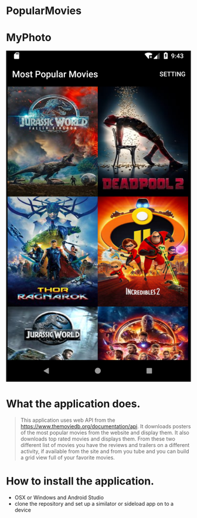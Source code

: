 # PopularMovies
# MyPhoto

![alt text][ScreenShot]

[ScreenShot]: https://github.com/1ryberr/PopularMovies/blob/master/PopularMovies.png

[ScreenShot]: https://github.com/1ryberr/PopularMovies/blob/master/pop2.png

# What the application does.
> This application uses web API from the https://www.themoviedb.org/documentation/api. It downloads posters of the most popular movies from the website and display them. It also downloads top rated movies and displays them. From these two different list of movies you have the reviews and trailers on a different activity, if available from the site and from you tube and you can build a grid view full of your favorite movies.


# How to install the application.
- OSX or Windows and Android Studio
- clone the repository and  set up a similator or sideload app on to a device 
